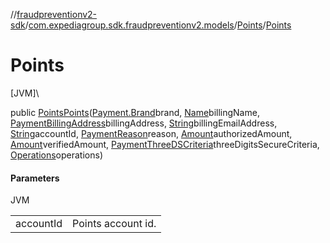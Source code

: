 //[fraudpreventionv2-sdk](../../../index.md)/[com.expediagroup.sdk.fraudpreventionv2.models](../index.md)/[Points](index.md)/[Points](-points.md)

# Points

[JVM]\

public [Points](index.md)[Points](-points.md)([Payment.Brand](../-payment/-brand/index.md)brand, [Name](../-name/index.md)billingName, [PaymentBillingAddress](../-payment-billing-address/index.md)billingAddress, [String](https://docs.oracle.com/javase/8/docs/api/java/lang/String.html)billingEmailAddress, [String](https://docs.oracle.com/javase/8/docs/api/java/lang/String.html)accountId, [PaymentReason](../-payment-reason/index.md)reason, [Amount](../-amount/index.md)authorizedAmount, [Amount](../-amount/index.md)verifiedAmount, [PaymentThreeDSCriteria](../-payment-three-d-s-criteria/index.md)threeDigitsSecureCriteria, [Operations](../-operations/index.md)operations)

#### Parameters

JVM

| | |
|---|---|
| accountId | Points account id. |
